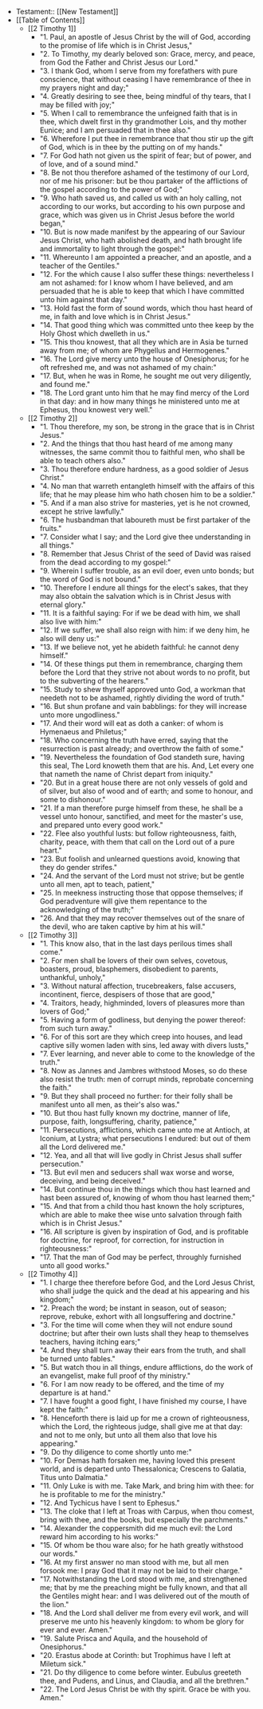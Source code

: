 - Testament:: [[New Testament]]
- [[Table of Contents]]
    - [[2 Timothy 1]]
        - "1. Paul, an apostle of Jesus Christ by the will of God, according to the promise of life which is in Christ Jesus,"
        - "2. To Timothy, my dearly beloved son: Grace, mercy, and peace, from God the Father and Christ Jesus our Lord."
        - "3. I thank God, whom I serve from my forefathers with pure conscience, that without ceasing I have remembrance of thee in my prayers night and day;"
        - "4. Greatly desiring to see thee, being mindful of thy tears, that I may be filled with joy;"
        - "5. When I call to remembrance the unfeigned faith that is in thee, which dwelt first in thy grandmother Lois, and thy mother Eunice; and I am persuaded that in thee also."
        - "6. Wherefore I put thee in remembrance that thou stir up the gift of God, which is in thee by the putting on of my hands."
        - "7. For God hath not given us the spirit of fear; but of power, and of love, and of a sound mind."
        - "8. Be not thou therefore ashamed of the testimony of our Lord, nor of me his prisoner: but be thou partaker of the afflictions of the gospel according to the power of God;"
        - "9. Who hath saved us, and called us with an holy calling, not according to our works, but according to his own purpose and grace, which was given us in Christ Jesus before the world began,"
        - "10. But is now made manifest by the appearing of our Saviour Jesus Christ, who hath abolished death, and hath brought life and immortality to light through the gospel:"
        - "11. Whereunto I am appointed a preacher, and an apostle, and a teacher of the Gentiles."
        - "12. For the which cause I also suffer these things: nevertheless I am not ashamed: for I know whom I have believed, and am persuaded that he is able to keep that which I have committed unto him against that day."
        - "13. Hold fast the form of sound words, which thou hast heard of me, in faith and love which is in Christ Jesus."
        - "14. That good thing which was committed unto thee keep by the Holy Ghost which dwelleth in us."
        - "15. This thou knowest, that all they which are in Asia be turned away from me; of whom are Phygellus and Hermogenes."
        - "16. The Lord give mercy unto the house of Onesiphorus; for he oft refreshed me, and was not ashamed of my chain:"
        - "17. But, when he was in Rome, he sought me out very diligently, and found me."
        - "18. The Lord grant unto him that he may find mercy of the Lord in that day: and in how many things he ministered unto me at Ephesus, thou knowest very well."
    - [[2 Timothy 2]]
        - "1. Thou therefore, my son, be strong in the grace that is in Christ Jesus."
        - "2. And the things that thou hast heard of me among many witnesses, the same commit thou to faithful men, who shall be able to teach others also."
        - "3. Thou therefore endure hardness, as a good soldier of Jesus Christ."
        - "4. No man that warreth entangleth himself with the affairs of this life; that he may please him who hath chosen him to be a soldier."
        - "5. And if a man also strive for masteries, yet is he not crowned, except he strive lawfully."
        - "6. The husbandman that laboureth must be first partaker of the fruits."
        - "7. Consider what I say; and the Lord give thee understanding in all things."
        - "8. Remember that Jesus Christ of the seed of David was raised from the dead according to my gospel:"
        - "9. Wherein I suffer trouble, as an evil doer, even unto bonds; but the word of God is not bound."
        - "10. Therefore I endure all things for the elect's sakes, that they may also obtain the salvation which is in Christ Jesus with eternal glory."
        - "11. It is a faithful saying: For if we be dead with him, we shall also live with him:"
        - "12. If we suffer, we shall also reign with him: if we deny him, he also will deny us:"
        - "13. If we believe not, yet he abideth faithful: he cannot deny himself."
        - "14. Of these things put them in remembrance, charging them before the Lord that they strive not about words to no profit, but to the subverting of the hearers."
        - "15. Study to shew thyself approved unto God, a workman that needeth not to be ashamed, rightly dividing the word of truth."
        - "16. But shun profane and vain babblings: for they will increase unto more ungodliness."
        - "17. And their word will eat as doth a canker: of whom is Hymenaeus and Philetus;"
        - "18. Who concerning the truth have erred, saying that the resurrection is past already; and overthrow the faith of some."
        - "19. Nevertheless the foundation of God standeth sure, having this seal, The Lord knoweth them that are his. And, Let every one that nameth the name of Christ depart from iniquity."
        - "20. But in a great house there are not only vessels of gold and of silver, but also of wood and of earth; and some to honour, and some to dishonour."
        - "21. If a man therefore purge himself from these, he shall be a vessel unto honour, sanctified, and meet for the master's use, and prepared unto every good work."
        - "22. Flee also youthful lusts: but follow righteousness, faith, charity, peace, with them that call on the Lord out of a pure heart."
        - "23. But foolish and unlearned questions avoid, knowing that they do gender strifes."
        - "24. And the servant of the Lord must not strive; but be gentle unto all men, apt to teach, patient,"
        - "25. In meekness instructing those that oppose themselves; if God peradventure will give them repentance to the acknowledging of the truth;"
        - "26. And that they may recover themselves out of the snare of the devil, who are taken captive by him at his will."
    - [[2 Timothy 3]]
        - "1. This know also, that in the last days perilous times shall come."
        - "2. For men shall be lovers of their own selves, covetous, boasters, proud, blasphemers, disobedient to parents, unthankful, unholy,"
        - "3. Without natural affection, trucebreakers, false accusers, incontinent, fierce, despisers of those that are good,"
        - "4. Traitors, heady, highminded, lovers of pleasures more than lovers of God;"
        - "5. Having a form of godliness, but denying the power thereof: from such turn away."
        - "6. For of this sort are they which creep into houses, and lead captive silly women laden with sins, led away with divers lusts,"
        - "7. Ever learning, and never able to come to the knowledge of the truth."
        - "8. Now as Jannes and Jambres withstood Moses, so do these also resist the truth: men of corrupt minds, reprobate concerning the faith."
        - "9. But they shall proceed no further: for their folly shall be manifest unto all men, as their's also was."
        - "10. But thou hast fully known my doctrine, manner of life, purpose, faith, longsuffering, charity, patience,"
        - "11. Persecutions, afflictions, which came unto me at Antioch, at Iconium, at Lystra; what persecutions I endured: but out of them all the Lord delivered me."
        - "12. Yea, and all that will live godly in Christ Jesus shall suffer persecution."
        - "13. But evil men and seducers shall wax worse and worse, deceiving, and being deceived."
        - "14. But continue thou in the things which thou hast learned and hast been assured of, knowing of whom thou hast learned them;"
        - "15. And that from a child thou hast known the holy scriptures, which are able to make thee wise unto salvation through faith which is in Christ Jesus."
        - "16. All scripture is given by inspiration of God, and is profitable for doctrine, for reproof, for correction, for instruction in righteousness:"
        - "17. That the man of God may be perfect, throughly furnished unto all good works."
    - [[2 Timothy 4]]
        - "1. I charge thee therefore before God, and the Lord Jesus Christ, who shall judge the quick and the dead at his appearing and his kingdom;"
        - "2. Preach the word; be instant in season, out of season; reprove, rebuke, exhort with all longsuffering and doctrine."
        - "3. For the time will come when they will not endure sound doctrine; but after their own lusts shall they heap to themselves teachers, having itching ears;"
        - "4. And they shall turn away their ears from the truth, and shall be turned unto fables."
        - "5. But watch thou in all things, endure afflictions, do the work of an evangelist, make full proof of thy ministry."
        - "6. For I am now ready to be offered, and the time of my departure is at hand."
        - "7. I have fought a good fight, I have finished my course, I have kept the faith:"
        - "8. Henceforth there is laid up for me a crown of righteousness, which the Lord, the righteous judge, shall give me at that day: and not to me only, but unto all them also that love his appearing."
        - "9. Do thy diligence to come shortly unto me:"
        - "10. For Demas hath forsaken me, having loved this present world, and is departed unto Thessalonica; Crescens to Galatia, Titus unto Dalmatia."
        - "11. Only Luke is with me. Take Mark, and bring him with thee: for he is profitable to me for the ministry."
        - "12. And Tychicus have I sent to Ephesus."
        - "13. The cloke that I left at Troas with Carpus, when thou comest, bring with thee, and the books, but especially the parchments."
        - "14. Alexander the coppersmith did me much evil: the Lord reward him according to his works:"
        - "15. Of whom be thou ware also; for he hath greatly withstood our words."
        - "16. At my first answer no man stood with me, but all men forsook me: I pray God that it may not be laid to their charge."
        - "17. Notwithstanding the Lord stood with me, and strengthened me; that by me the preaching might be fully known, and that all the Gentiles might hear: and I was delivered out of the mouth of the lion."
        - "18. And the Lord shall deliver me from every evil work, and will preserve me unto his heavenly kingdom: to whom be glory for ever and ever. Amen."
        - "19. Salute Prisca and Aquila, and the household of Onesiphorus."
        - "20. Erastus abode at Corinth: but Trophimus have I left at Miletum sick."
        - "21. Do thy diligence to come before winter. Eubulus greeteth thee, and Pudens, and Linus, and Claudia, and all the brethren."
        - "22. The Lord Jesus Christ be with thy spirit. Grace be with you. Amen."
